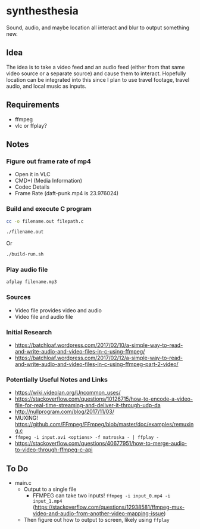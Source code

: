 # synthesthesia

Sound, audio, and maybe location all interact and blur to output something new.

## Idea

The idea is to take a video feed and an audio feed (either from that same video source or a separate source) and cause them to interact. Hopefully location can be integrated into this since I plan to use travel footage, travel audio, and local music as inputs.

## Requirements

- ffmpeg
- vlc or ffplay?

## Notes

### Figure out frame rate of mp4

- Open it in VLC
- CMD+I (Media Information)
- Codec Details
- Frame Rate (daft-punk.mp4 is 23.976024)

### Build and execute C program

```bash
cc -o filename.out filepath.c
```

```bash
./filename.out
```

Or

```bash
./build-run.sh
```

### Play audio file

```bash
afplay filename.mp3
```

### Sources

- Video file provides video and audio
- Video file and audio file

### Initial Research

- https://batchloaf.wordpress.com/2017/02/10/a-simple-way-to-read-and-write-audio-and-video-files-in-c-using-ffmpeg/
- https://batchloaf.wordpress.com/2017/02/12/a-simple-way-to-read-and-write-audio-and-video-files-in-c-using-ffmpeg-part-2-video/

### Potentially Useful Notes and Links

- https://wiki.videolan.org/Uncommon_uses/
- https://stackoverflow.com/questions/10126715/how-to-encode-a-video-file-for-real-time-streaming-and-deliver-it-through-udp-da
- http://nullprogram.com/blog/2017/11/03/
- MUXING! https://github.com/FFmpeg/FFmpeg/blob/master/doc/examples/remuxing.c
- `ffmpeg -i input.avi <options> -f matroska - | ffplay -`
- https://stackoverflow.com/questions/40677951/how-to-merge-audio-to-video-through-ffmpeg-c-api

## To Do

- main.c
  - Output to a single file
    - FFMPEG can take two inputs! `ffmpeg -i input_0.mp4 -i input_1.mp4` (https://stackoverflow.com/questions/12938581/ffmpeg-mux-video-and-audio-from-another-video-mapping-issue)
  - Then figure out how to output to screen, likely using `ffplay`
